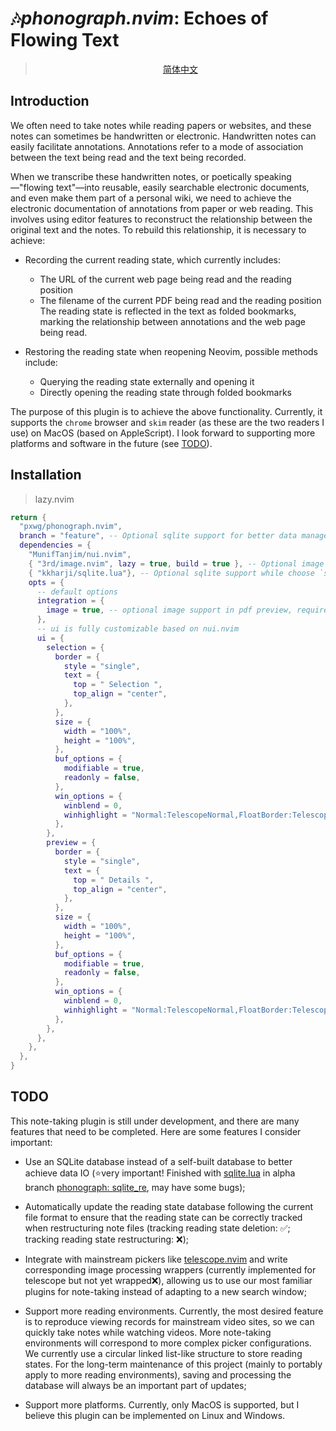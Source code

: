# 🎶*phonograph.nvim*: Echoes of Flowing Text

> <p align="center"><a href="./readme/zh_cn.md">简体中文</a></p>

## Introduction

We often need to take notes while reading papers or websites, and these notes can sometimes be handwritten or electronic. Handwritten notes can easily facilitate annotations. Annotations refer to a mode of association between the text being read and the text being recorded.

When we transcribe these handwritten notes, or poetically speaking—"flowing text"—into reusable, easily searchable electronic documents, and even make them part of a personal wiki, we need to achieve the electronic documentation of annotations from paper or web reading. This involves using editor features to reconstruct the relationship between the original text and the notes. To rebuild this relationship, it is necessary to achieve:

* Recording the current reading state, which currently includes:
  * The URL of the current web page being read and the reading position
  * The filename of the current PDF being read and the reading position
  The reading state is reflected in the text as folded bookmarks, marking the relationship between annotations and the web page being read.

* Restoring the reading state when reopening Neovim, possible methods include:
  * Querying the reading state externally and opening it
  * Directly opening the reading state through folded bookmarks

The purpose of this plugin is to achieve the above functionality. Currently, it supports the `chrome` browser and `skim` reader (as these are the two readers I use) on MacOS (based on AppleScript). I look forward to supporting more platforms and software in the future (see [TODO](#todo)).

## Installation

> lazy.nvim
```lua
return {
  "pxwg/phonograph.nvim",
  branch = "feature", -- Optional sqlite support for better data management ⚠️ alpha branch, may have some bugs and destroy your restorted reading state
  dependencies = {
    "MunifTanjim/nui.nvim",
    { "3rd/image.nvim", lazy = true, build = true }, -- Optional image support in pdf preview
    { "kkharji/sqlite.lua"}, -- Optional sqlite support while choose `sqlite_re` branch
    opts = {
      -- default options
      integration = {
        image = true, -- optional image support in pdf preview, requires `3rd/image.nvim` and it's dependencies
      },
      -- ui is fully customizable based on nui.nvim
      ui = {
        selection = {
          border = {
            style = "single",
            text = {
              top = " Selection ",
              top_align = "center",
            },
          },
          size = {
            width = "100%",
            height = "100%",
          },
          buf_options = {
            modifiable = true,
            readonly = false,
          },
          win_options = {
            winblend = 0,
            winhighlight = "Normal:TelescopeNormal,FloatBorder:TelescopeBorder,FloatTitle:TelescopePromptTitle",
          },
        },
        preview = {
          border = {
            style = "single",
            text = {
              top = " Details ",
              top_align = "center",
            },
          },
          size = {
            width = "100%",
            height = "100%",
          },
          buf_options = {
            modifiable = true,
            readonly = false,
          },
          win_options = {
            winblend = 0,
            winhighlight = "Normal:TelescopeNormal,FloatBorder:TelescopeBorder,FloatTitle:TelescopePreviewTitle",
          },
        },
      },
    },
  },
}
```

## TODO

This note-taking plugin is still under development, and there are many features that need to be completed. Here are some features I consider important:

* Use an SQLite database instead of a self-built database to better achieve data IO (⭐very important! Finished with [sqlite.lua](https://github.com/kkharji/sqlite.lua) in alpha branch [phonograph: sqlite_re](https://github.com/pxwg/phonograph.nvim/tree/sqlite_re), may have some bugs);

* Automatically update the reading state database following the current file format to ensure that the reading state can be correctly tracked when restructuring note files (tracking reading state deletion: ✅; tracking reading state restructuring: ❌);

* Integrate with mainstream pickers like [telescope.nvim](https://github.com/nvim-telescope/telescope.nvim) and write corresponding image processing wrappers (currently implemented for telescope but not yet wrapped❌), allowing us to use our most familiar plugins for note-taking instead of adapting to a new search window;

* Support more reading environments. Currently, the most desired feature is to reproduce viewing records for mainstream video sites, so we can quickly take notes while watching videos. More note-taking environments will correspond to more complex picker configurations. We currently use a circular linked list-like structure to store reading states. For the long-term maintenance of this project (mainly to portably apply to more reading environments), saving and processing the database will always be an important part of updates;

* Support more platforms. Currently, only MacOS is supported, but I believe this plugin can be implemented on Linux and Windows.

